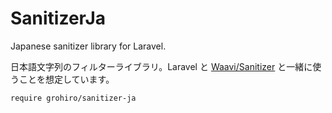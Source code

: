 # SanitizerJa

Japanese sanitizer library for Laravel.

日本語文字列のフィルターライブラリ。Laravel と [Waavi/Sanitizer](https://github.com/Waavi/Sanitizer) と一緒に使うことを想定しています。

```
require grohiro/sanitizer-ja
```

